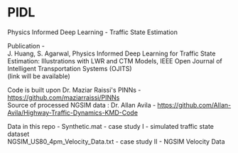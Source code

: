 # PIDL
Physics Informed Deep Learning - Traffic State Estimation

Publication -     
J. Huang, S. Agarwal, Physics Informed Deep Learning for Traffic State Estimation: Illustrations with LWR and CTM Models, IEEE Open Journal of Intelligent Transportation Systems (OJITS)    
(link will be available)

Code is built upon Dr. Maziar Raissi's PINNs - https://github.com/maziarraissi/PINNs    
Source of processed NGSIM data : Dr. Allan Avila - https://github.com/Allan-Avila/Highway-Traffic-Dynamics-KMD-Code     

Data in this repo - 
Synthetic.mat - case study I - simulated traffic state dataset    
NGSIM_US80_4pm_Velocity_Data.txt - case study II - NGSIM Velocity Data
